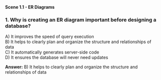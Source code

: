 **Scene 1.1 - ER Diagrams**

### **1. Why is creating an ER diagram important before designing a database?**

A) It improves the speed of query execution  
B) It helps to clearly plan and organize the structure and relationships of data  
C) It automatically generates server-side code  
D) It ensures the database will never need updates

**Answer:** B) It helps to clearly plan and organize the structure and relationships of data
